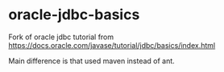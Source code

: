# oracle-jdbc-basics

Fork of oracle jdbc tutorial from https://docs.oracle.com/javase/tutorial/jdbc/basics/index.html

Main difference is that used maven instead of ant.
